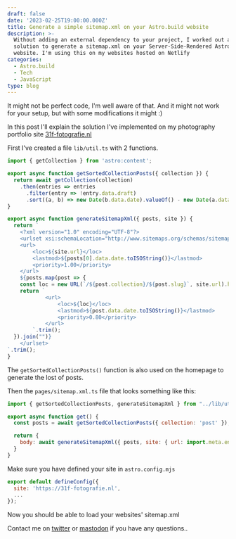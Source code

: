 ```yaml
---
draft: false
date: '2023-02-25T19:00:00.000Z'
title: Generate a simple sitemap.xml on your Astro.build website
description: >-
  Without adding an external dependency to your project, I worked out a simple
  solution to generate a sitemap.xml on your Server-Side-Rendered Astro.build
  website. I'm using this on my websites hosted on Netlify
categories:
  - Astro.build
  - Tech
  - JavaScript
type: blog
---
```


It might not be perfect code, I'm well aware of that. And it might not work for your setup, but with some modifications it might :)

In this post I'll explain the solution I've implemented on my photography portfolio site [31f-fotografie.nl](https://31f-fotografie.nl "Link to 31f-fotografie.nl website")

First I've created a file `lib/util.ts` with 2 functions.

```javascript
import { getCollection } from 'astro:content';

export async function getSortedCollectionPosts({ collection }) {
  return await getCollection(collection)
    .then(entries => entries
      .filter(entry => !entry.data.draft)
      .sort((a, b) => new Date(b.data.date).valueOf() - new Date(a.data.date).valueOf()));
}

export async function generateSitemapXml({ posts, site }) {
  return `
    <?xml version="1.0" encoding="UTF-8"?>
    <urlset xsi:schemaLocation="http://www.sitemaps.org/schemas/sitemap/0.9 http://www.sitemaps.org/schemas/sitemap/0.9/sitemap.xsd" xmlns="http://www.sitemaps.org/schemas/sitemap/0.9" xmlns:xsi="http://www.w3.org/2001/XMLSchema-instance">
    <url>
        <loc>${site.url}</loc>
        <lastmod>${posts[0].data.date.toISOString()}</lastmod>
        <priority>1.00</priority>
    </url>
    ${posts.map(post => {
    const loc = new URL(`/${post.collection}/${post.slug}`, site.url).href;
    return `
            <url>
                <loc>${loc}</loc>
                <lastmod>${post.data.date.toISOString()}</lastmod>
                <priority>0.80</priority>
            </url>
        `.trim();
  }).join("")}
    </urlset>
`.trim();
}
```

The `getSortedCollectionPosts()` function is also used on the homepage to generate the lost of posts.

Then the `pages/sitemap.xml.ts` file that looks something like this:

```javascript
import { getSortedCollectionPosts, generateSitemapXml } from "../lib/util";

export async function get() {
  const posts = await getSortedCollectionPosts({ collection: 'post' });

  return {
    body: await generateSitemapXml({ posts, site: { url: import.meta.env.SITE } })
  }
}
```

Make sure you have defined your site in `astro.config.mjs`

```javascript
export default defineConfig({
  site: 'https://31f-fotografie.nl',
  ...
});
```

Now you should be able to load your websites' sitemap.xml

Contact me on [twitter](https://twitter.com/jvwissen "Link to twitter profile of @jvwissen") or [mastodon](https://mastodon.social/@jeroenvanwissen "Link to mastodon profile of @jeroenvanwissen") if you have any questions..
